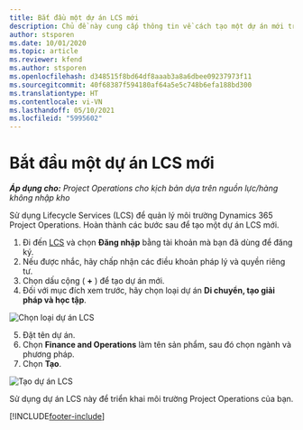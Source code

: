 ```yaml
---
title: Bắt đầu một dự án LCS mới
description: Chủ đề này cung cấp thông tin về cách tạo một dự án mới trong LCS cho môi trường Project Operations của bạn.
author: stsporen
ms.date: 10/01/2020
ms.topic: article
ms.reviewer: kfend
ms.author: stsporen
ms.openlocfilehash: d348515f8bd64df8aaab3a8a6dbee09237973f11
ms.sourcegitcommit: 40f68387f594180af64a5e5c748b6efa188bd300
ms.translationtype: HT
ms.contentlocale: vi-VN
ms.lasthandoff: 05/10/2021
ms.locfileid: "5995602"
---
```

# <a name="start-a-new-lcs-project"></a>Bắt đầu một dự án LCS mới

_**Áp dụng cho:** Project Operations cho kịch bản dựa trên nguồn lực/hàng không nhập kho_

Sử dụng Lifecycle Services (LCS) để quản lý môi trường Dynamics 365 Project Operations. Hoàn thành các bước sau để tạo một dự án LCS mới.

1. Đi đến [LCS](https://lcs.dynamics.com/Logon/Index) và chọn **Đăng nhập** bằng tài khoản mà bạn đã dùng để đăng ký.
2. Nếu được nhắc, hãy chấp nhận các điều khoản pháp lý và quyền riêng tư.
3. Chọn dấu cộng ( **+** ) để tạo dự án mới.
4. Đối với mục đích xem trước, hãy chọn loại dự án **Di chuyển, tạo giải pháp và học tập**.

  ![Chọn loại dự án LCS](./media/create-lcs-1.png)

5. Đặt tên dự án. 
6. Chọn **Finance and Operations** làm tên sản phẩm, sau đó chọn ngành và phương pháp. 
7. Chọn **Tạo**.

![Tạo dự án LCS](./media/create-lcs-2.png)

Sử dụng dự án LCS này để triển khai môi trường Project Operations của bạn.



[!INCLUDE[footer-include](../includes/footer-banner.md)]